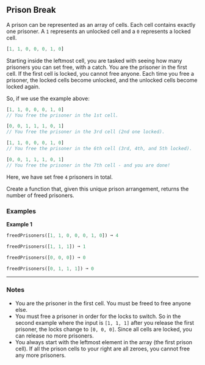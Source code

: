 ## Prison Break

A prison can be represented as an array of cells. Each cell contains exactly one prisoner. A `1` represents an unlocked cell and a `0` represents a locked cell.

```rust
[1, 1, 0, 0, 0, 1, 0]
```

Starting inside the leftmost cell, you are tasked with seeing how many prisoners you can set free, with a catch. You are the prisoner in the first cell. If the first cell is locked, you cannot free anyone. Each time you free a prisoner, the locked cells become unlocked, and the unlocked cells become locked again.

So, if we use the example above:

```rust
[1, 1, 0, 0, 0, 1, 0]
// You free the prisoner in the 1st cell.

[0, 0, 1, 1, 1, 0, 1]
// You free the prisoner in the 3rd cell (2nd one locked).

[1, 1, 0, 0, 0, 1, 0]
// You free the prisoner in the 6th cell (3rd, 4th, and 5th locked).

[0, 0, 1, 1, 1, 0, 1]
// You free the prisoner in the 7th cell - and you are done!
```

Here, we have set free `4` prisoners in total.

Create a function that, given this unique prison arrangement, returns the number of freed prisoners.

### Examples

**Example 1**

```rust
freedPrisoners([1, 1, 0, 0, 0, 1, 0]) ➞ 4

freedPrisoners([1, 1, 1]) ➞ 1

freedPrisoners([0, 0, 0]) ➞ 0

freedPrisoners([0, 1, 1, 1]) ➞ 0
```

---

### Notes

- You are the prisoner in the first cell. You must be freed to free anyone else.
- You must free a prisoner in order for the locks to switch. So in the second example where the input is `[1, 1, 1]` after you release the first prisoner, the locks change to `[0, 0, 0]`. Since all cells are locked, you can release no more prisoners.
- You always start with the leftmost element in the array (the first prison cell). If all the prison cells to your right are all zeroes, you cannot free any more prisoners.

